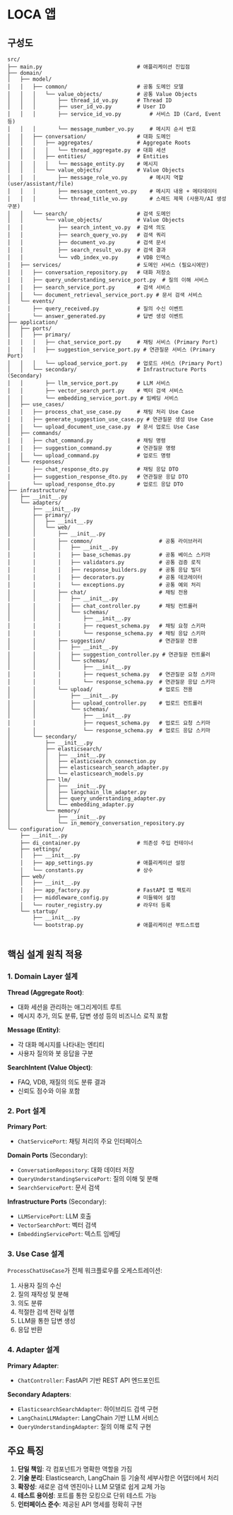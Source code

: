 # LOCA 앱

## 구성도
```
src/
├── main.py                              # 애플리케이션 진입점
├── domain/
│   ├── model/
│   │   ├── common/                      # 공통 도메인 모델
│   │   │   └── value_objects/           # 공통 Value Objects
│   │   │       ├── thread_id_vo.py      # Thread ID
│   │   │       ├── user_id_vo.py        # User ID
│   │   │       ├── service_id_vo.py         # 서비스 ID (Card, Event 등)
│   │   │       └── message_number_vo.py     # 메시지 순서 번호
│   │   ├── conversation/                # 대화 도메인
│   │   │   ├── aggregates/              # Aggregate Roots
│   │   │   │   └── thread_aggregate.py  # 대화 세션
│   │   │   ├── entities/                # Entities
│   │   │   │   └── message_entity.py    # 메시지
│   │   │   └── value_objects/           # Value Objects
│   │   │       ├── message_role_vo.py       # 메시지 역할 (user/assistant/file)
│   │   │       ├── message_content_vo.py    # 메시지 내용 + 메타데이터
│   │   │       └── thread_title_vo.py       # 스레드 제목 (사용자/AI 생성 구분)
│   │   └── search/                      # 검색 도메인
│   │       └── value_objects/           # Value Objects
│   │           ├── search_intent_vo.py  # 검색 의도
│   │           ├── search_query_vo.py   # 검색 쿼리
│   │           ├── document_vo.py       # 검색 문서
│   │           ├── search_result_vo.py  # 검색 결과
│   │           └── vdb_index_vo.py      # VDB 인덱스
│   ├── services/                        # 도메인 서비스 (필요시에만)
│   │   ├── conversation_repository.py   # 대화 저장소
│   │   ├── query_understanding_service_port.py  # 질의 이해 서비스
│   │   ├── search_service_port.py       # 검색 서비스
│   │   └── document_retrieval_service_port.py # 문서 검색 서비스
│   └── events/
│       ├── query_received.py            # 질의 수신 이벤트
│       └── answer_generated.py          # 답변 생성 이벤트
├── application/
│   ├── ports/
│   │   ├── primary/
│   │   │   ├── chat_service_port.py     # 채팅 서비스 (Primary Port)
│   │   │   ├── suggestion_service_port.py # 연관질문 서비스 (Primary Port)
│   │   │   └── upload_service_port.py   # 업로드 서비스 (Primary Port)
│   │   └── secondary/                   # Infrastructure Ports (Secondary)
│   │       ├── llm_service_port.py      # LLM 서비스
│   │       ├── vector_search_port.py    # 벡터 검색 서비스
│   │       └── embedding_service_port.py # 임베딩 서비스
│   ├── use_cases/
│   │   ├── process_chat_use_case.py     # 채팅 처리 Use Case
│   │   ├── generate_suggestion_use_case.py # 연관질문 생성 Use Case
│   │   └── upload_document_use_case.py  # 문서 업로드 Use Case
│   ├── commands/
│   │   ├── chat_command.py              # 채팅 명령
│   │   ├── suggestion_command.py        # 연관질문 명령
│   │   └── upload_command.py            # 업로드 명령
│   └── responses/
│       ├── chat_response_dto.py         # 채팅 응답 DTO
│       ├── suggestion_response_dto.py   # 연관질문 응답 DTO
│       └── upload_response_dto.py       # 업로드 응답 DTO
├── infrastructure/
│   ├── __init__.py
│   └── adapters/
│       ├── __init__.py
│       ├── primary/
│       │   ├── __init__.py
│       │   └── web/
│       │       ├── __init__.py
│       │       ├── common/                     # 공통 라이브러리
│       │       │   ├── __init__.py
│       │       │   ├── base_schemas.py         # 공통 베이스 스키마
│       │       │   ├── validators.py           # 공통 검증 로직
│       │       │   ├── response_builders.py    # 공통 응답 빌더
│       │       │   ├── decorators.py           # 공통 데코레이터
│       │       │   └── exceptions.py           # 공통 예외 처리
│       │       ├── chat/                       # 채팅 전용
│       │       │   ├── __init__.py
│       │       │   ├── chat_controller.py      # 채팅 컨트롤러
│       │       │   └── schemas/
│       │       │       ├── __init__.py
│       │       │       ├── request_schema.py   # 채팅 요청 스키마
│       │       │       └── response_schema.py  # 채팅 응답 스키마
│       │       ├── suggestion/                 # 연관질문 전용
│       │       │   ├── __init__.py
│       │       │   ├── suggestion_controller.py # 연관질문 컨트롤러
│       │       │   └── schemas/
│       │       │       ├── __init__.py
│       │       │       ├── request_schema.py   # 연관질문 요청 스키마
│       │       │       └── response_schema.py  # 연관질문 응답 스키마
│       │       └── upload/                     # 업로드 전용
│       │           ├── __init__.py
│       │           ├── upload_controller.py    # 업로드 컨트롤러
│       │           └── schemas/
│       │               ├── __init__.py
│       │               ├── request_schema.py   # 업로드 요청 스키마
│       │               └── response_schema.py  # 업로드 응답 스키마
│       └── secondary/
│           ├── __init__.py
│           ├── elasticsearch/
│           │   ├── __init__.py
│           │   ├── elasticsearch_connection.py
│           │   ├── elasticsearch_search_adapter.py
│           │   └── elasticsearch_models.py
│           ├── llm/
│           │   ├── __init__.py
│           │   ├── langchain_llm_adapter.py
│           │   ├── query_understanding_adapter.py
│           │   └── embedding_adapter.py
│           └── memory/
│               ├── __init__.py
│               └── in_memory_conversation_repository.py
└── configuration/
    ├── __init__.py
    ├── di_container.py                  # 의존성 주입 컨테이너
    ├── settings/
    │   ├── __init__.py
    │   ├── app_settings.py              # 애플리케이션 설정
    │   └── constants.py                 # 상수
    ├── web/
    │   ├── __init__.py
    │   ├── app_factory.py               # FastAPI 앱 팩토리
    │   ├── middleware_config.py         # 미들웨어 설정
    │   └── router_registry.py           # 라우터 등록
    └── startup/
        ├── __init__.py
        └── bootstrap.py                 # 애플리케이션 부트스트랩


```

## 핵심 설계 원칙 적용
### 1. Domain Layer 설계
**Thread (Aggregate Root)**:
- 대화 세션을 관리하는 애그리게이트 루트
- 메시지 추가, 의도 분류, 답변 생성 등의 비즈니스 로직 포함

**Message (Entity)**:
- 각 대화 메시지를 나타내는 엔티티
- 사용자 질의와 봇 응답을 구분

**SearchIntent (Value Object)**:
- FAQ, VDB, 재질의 의도 분류 결과
- 신뢰도 점수와 이유 포함

### 2. Port 설계
**Primary Port**:
- `ChatServicePort`: 채팅 처리의 주요 인터페이스

**Domain Ports** (Secondary):
- `ConversationRepository`: 대화 데이터 저장
- `QueryUnderstandingServicePort`: 질의 이해 및 분해
- `SearchServicePort`: 문서 검색

**Infrastructure Ports** (Secondary):
- `LLMServicePort`: LLM 호출
- `VectorSearchPort`: 벡터 검색
- `EmbeddingServicePort`: 텍스트 임베딩

### 3. Use Case 설계
`ProcessChatUseCase`가 전체 워크플로우를 오케스트레이션:
1. 사용자 질의 수신
2. 질의 재작성 및 분해
3. 의도 분류
4. 적절한 검색 전략 실행
5. LLM을 통한 답변 생성
6. 응답 반환

### 4. Adapter 설계
**Primary Adapter**:
- `ChatController`: FastAPI 기반 REST API 엔드포인트

**Secondary Adapters**:
- `ElasticsearchSearchAdapter`: 하이브리드 검색 구현
- `LangChainLLMAdapter`: LangChain 기반 LLM 서비스
- `QueryUnderstandingAdapter`: 질의 이해 로직 구현

## 주요 특징
1. **단일 책임**: 각 컴포넌트가 명확한 역할을 가짐
2. **기술 분리**: Elasticsearch, LangChain 등 기술적 세부사항은 어댑터에서 처리
3. **확장성**: 새로운 검색 엔진이나 LLM 모델로 쉽게 교체 가능
4. **테스트 용이성**: 포트를 통한 모킹으로 단위 테스트 가능
5. **인터페이스 준수**: 제공된 API 명세를 정확히 구현
